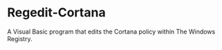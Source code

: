 # Regedit-Cortana
A Visual Basic program that edits the Cortana policy within The Windows Registry.
